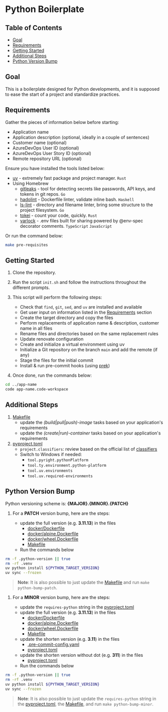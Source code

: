 # Python Boilerplate <!-- omit in toc -->

## Table of Contents <!-- omit in toc -->

- [Goal](#goal)
- [Requirements](#requirements)
- [Getting Started](#getting-started)
- [Additional Steps](#additional-steps)
- [Python Version Bump](#python-version-bump)

## Goal

This is a boilerplate designed for Python developments, and it is supposed to ease the start of a project and standardize practices.

## Requirements

Gather the pieces of information below before starting:

- Application name
- Application description (optional, ideally in a couple of sentences)
- Customer name (optional)
- AzureDevOps User ID (optional)
- AzureDevOps User Story ID (optional)
- Remote repository URL (optional)

Ensure you have installed the tools listed below:

- [uv](https://github.com/astral-sh/uv) - extremely fast package and project manager. `Rust`
- Using Homebrew
  - [gitleaks](https://github.com/gitleaks/gitleaks) - tool for detecting secrets like passwords, API keys, and tokens in git repos. `Go`
  - [hadolint](https://github.com/hadolint/hadolint) - Dockerfile linter, validate inline bash. `Haskell`
  - [ls-lint](https://github.com/loeffel-io/ls-lint) - directory and filename linter, bring some structure to the project filesystem. `Go`
  - [tokei](https://github.com/XAMPPRocky/tokei) - count your code, quickly. `Rust`
  - [varlock](https://github.com/dmno-dev/varlock) - .env files built for sharing powered by @env-spec decorator comments. `TypeScript` `JavaScript`

Or run the command below:

```bash
make pre-requisites
```

## Getting Started

1. Clone the repository.
2. Run the script `init.sh` and follow the instructions throughout the different prompts.
3. This script will perform the following steps:

   - Check that `find`, `git`, `sed`, and `uv` are installed and available
   - Get user input on information listed in the [Requirements](#requirements) section
   - Create the target directory and copy the files
   - Perform replacements of application name & description, customer name in all files
   - Rename files and directories based on the same replacement rules
   - Update renovate configuration
   - Create and initialize a virtual environment using uv
   - Initialize a Git repository on the branch `main` and add the remote (if any)
   - Stage the files for the initial commit
   - Install & run pre-commit hooks (using [prek](https://prek.j178.dev))

4. Once done, run the commands below:

```bash
cd ../app-name
code app-name.code-workspace
```

## Additional Steps

1. [Makefile](./Makefile)
   - update the *(build|pull|push)-image* tasks based on your application's requirements
   - update the *(create|run)-container* tasks based on your application's requirements
2. [pyproject.toml](./pyproject.toml)
   - `project.classifiers`: review based on the official list of [classifiers](https://pypi.org/classifiers)
   - Switch to Windows if needed:
     - `tool.pyright.pythonPlatform`
     - `tool.ty.environment.python-platform`
     - `tool.uv.environments`
     - `tool.uv.required-environments`

## Python Version Bump

Python versioning scheme is: **{MAJOR}.{MINOR}.{PATCH}**

1. For a **PATCH** version bump, here are the steps:

   - update the full version (e.g. **3.11.13**) in the files
     - [docker/Dockerfile](./docker/Dockerfile)
     - [docker/alpine.Dockerfile](./docker/alpine.Dockerfile)
     - [docker/wheel.Dockerfile](./docker/wheel.Dockerfile)
     - [Makefile](./Makefile)
   - Run the commands below

```bash
rm -f .python-version || true
rm -rf .venv
uv python install ${PYTHON_TARGET_VERSION}
uv sync --frozen
```

> **Note**: It is also possible to just update the [Makefile](./Makefile) and run `make python-bump-patch`.

1. For a **MINOR** version bump, here are the steps:

   - update the `requires-python` string in the [pyproject.toml](./pyproject.toml)
   - update the full version (e.g. **3.11.13**) in the files
     - [docker/Dockerfile](./docker/Dockerfile)
     - [docker/alpine.Dockerfile](./docker/alpine.Dockerfile)
     - [docker/wheel.Dockerfile](./docker/wheel.Dockerfile)
     - [Makefile](./Makefile)
   - update the shorten version (e.g. **3.11**) in the files
     - [.pre-commit-config.yaml](./.pre-commit-config.yaml)
     - [pyproject.toml](./pyproject.toml)
   - update the shorten version without dot (e.g. **311**) in the files
     - [pyproject.toml](./pyproject.toml)
   - Run the commands below

```bash
rm -f .python-version || true
rm -rf .venv
uv python install ${PYTHON_TARGET_VERSION}
uv sync --frozen
```

> **Note**: It is also possible to just update the `requires-python` string in the [pyproject.toml](./pyproject.toml), the [Makefile](./Makefile), and run `make python-bump-minor`.
